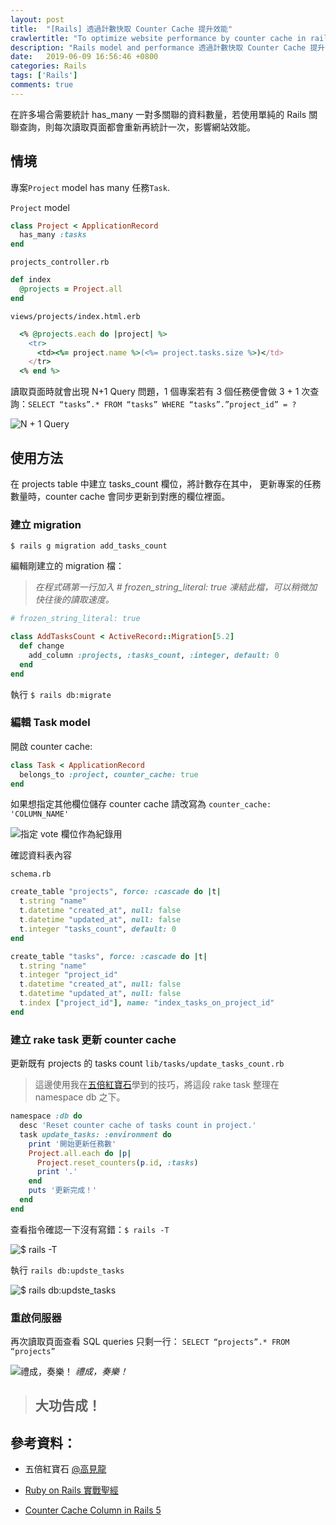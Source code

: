```yaml
---
layout: post
title:  "[Rails] 透過計數快取 Counter Cache 提升效能"
crawlertitle: "To optimize website performance by counter cache in rails."
description: "Rails model and performance 透過計數快取 Counter Cache 提升效能"
date:   2019-06-09 16:56:46 +0800
categories: Rails
tags: ['Rails']
comments: true
---
```

在許多場合需要統計 has_many 一對多關聯的資料數量，若使用單純的 Rails 關聯查詢，則每次讀取頁面都會重新再統計一次，影響網站效能。

## 情境

專案`Project` model has many 任務`Task`.

`Project` model
```ruby
class Project < ApplicationRecord
  has_many :tasks
end
```
`projects_controller.rb`
```ruby
def index
  @projects = Project.all
end
```

`views/projects/index.html.erb`
```ruby
  <% @projects.each do |project| %>
    <tr>
      <td><%= project.name %>(<%= project.tasks.size %>)</td>
    </tr>
  <% end %>
```
讀取頁面時就會出現 N+1 Query 問題，1 個專案若有 3 個任務便會做 3 + 1 次查詢：`SELECT “tasks”.* FROM “tasks” WHERE “tasks”.”project_id” = ?`

![N + 1 Query](https://cdn-images-1.medium.com/max/2788/1*g0xa5I3DTjz0qCuKYo3sFw.jpeg)

## 使用方法

在 projects table 中建立 tasks_count 欄位，將計數存在其中，
更新專案的任務數量時，counter cache 會同步更新到對應的欄位裡面。

### 建立 migration

`$ rails g migration add_tasks_count`

編輯剛建立的 migration 檔：
> *在程式碼第一行加入 # frozen_string_literal: true 凍結此檔，可以稍微加快往後的讀取速度。*

```ruby
# frozen_string_literal: true

class AddTasksCount < ActiveRecord::Migration[5.2]
  def change
    add_column :projects, :tasks_count, :integer, default: 0
  end
end
```

執行 `$ rails db:migrate`

### 編輯 Task model

開啟 counter cache:

```ruby
class Task < ApplicationRecord
  belongs_to :project, counter_cache: true
end
```

如果想指定其他欄位儲存 counter cache 請改寫為
`counter_cache: 'COLUMN_NAME'`

![指定 vote 欄位作為紀錄用](https://cdn-images-1.medium.com/max/2000/1*mofqtYMzoIQMsLZFC_10tg.jpeg)

確認資料表內容

`schema.rb`

```ruby
create_table "projects", force: :cascade do |t|
  t.string "name"
  t.datetime "created_at", null: false
  t.datetime "updated_at", null: false
  t.integer "tasks_count", default: 0
end

create_table "tasks", force: :cascade do |t|
  t.string "name"
  t.integer "project_id"
  t.datetime "created_at", null: false
  t.datetime "updated_at", null: false
  t.index ["project_id"], name: "index_tasks_on_project_id"
end
```

### 建立 rake task 更新 counter cache

更新既有 projects 的 tasks count 
`lib/tasks/update_tasks_count.rb`

> 這邊使用我在[五倍紅寶石](https://5xruby.tw/)學到的技巧，將這段 rake task 整理在 namespace db 之下。

```ruby
namespace :db do
  desc 'Reset counter cache of tasks count in project.'
  task update_tasks: :environment do
    print '開始更新任務數'
    Project.all.each do |p|
      Project.reset_counters(p.id, :tasks)
      print '.'
    end
    puts '更新完成！'
  end
end
```

查看指令確認一下沒有寫錯：`$ rails -T`

![$ rails -T](https://cdn-images-1.medium.com/max/2000/1*FWZtEUGwVe3jbrVIirNryQ.jpeg)

執行 `rails db:updste_tasks`

![$ rails db:updste_tasks](https://cdn-images-1.medium.com/max/2000/1*rPr9CH7A9xenQActw0cPIw.jpeg)

### 重啟伺服器

再次讀取頁面查看 SQL queries 只剩一行： `SELECT “projects”.* FROM “projects”`

![禮成，奏樂！](https://cdn-images-1.medium.com/max/2000/1*Dt9fSABZs7SSRgBYf-6PJQ.jpeg)
*禮成，奏樂！*

> ## 大功告成！

## 參考資料：

* 五倍紅寶石 [@高見龍](https://kaochenlong.com/)

* [Ruby on Rails 實戰聖經](https://ihower.tw/rails/performance.html)

* [Counter Cache Column in Rails 5](https://rubyplus.com/articles/3221-Counter-Cache-Column-in-Rails-5)
